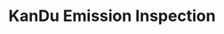 ---
title: "KanDu Emission Inspection"
url: /chester/kandu-emission-inspection/
shop: car repair
---